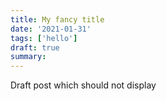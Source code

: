 ```yaml
---
title: My fancy title
date: '2021-01-31'
tags: ['hello']
draft: true
summary:
---
```


Draft post which should not display
